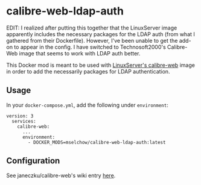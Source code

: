 # calibre-web-ldap-auth

EDIT: I realized after putting this together that the LinuxServer image apparently includes the necessary packages for the LDAP auth (from what I gathered from their Dockerfile). However, I've been unable to get the add-on to appear in the config. I have switched to Technosoft2000's Calibre-Web image that seems to work with LDAP auth better.

This Docker mod is meant to be used with [LinuxServer's calibre-web](https://github.com/linuxserver/docker-calibre-web) image in order to add the necessarily packages for LDAP authentication.

## Usage

In your `docker-compose.yml`, add the following under `environment`:

```
version: 3
  services:
    calibre-web:
      ...
      environment:
        - DOCKER_MODS=mselchow/calibre-web-ldap-auth:latest
```

## Configuration

See janeczku/calibre-web's wiki entry [here](https://github.com/janeczku/calibre-web/wiki/LDAP-Login).
